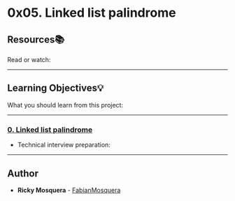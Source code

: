 # 0x05. Linked list palindrome

## Resources:books:
Read or watch:

---
## Learning Objectives:bulb:
What you should learn from this project:

---

### [0. Linked list palindrome](./0-is_palindrome.c)
* Technical interview preparation: 

---

## Author
* **Ricky Mosquera** - [FabianMosquera](https://github.com/FabianMosquera)